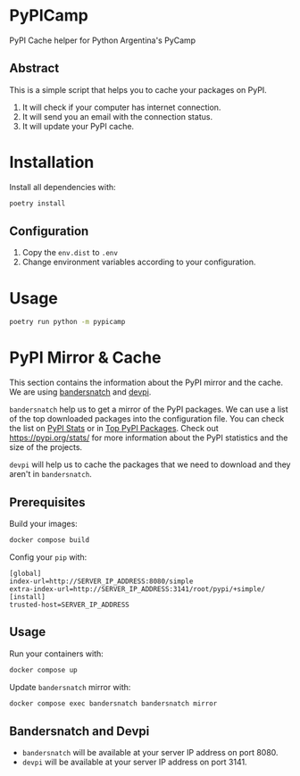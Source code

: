 # PyPICamp

PyPI Cache helper for Python Argentina's PyCamp

## Abstract

This is a simple script that helps you to cache your packages on PyPI.

1. It will check if your computer has internet connection.
2. It will send you an email with the connection status.
3. It will update your PyPI cache.

# Installation

Install all dependencies with:

```bash
poetry install
```

## Configuration

1. Copy the `env.dist` to `.env`
2. Change environment variables according to your configuration.

# Usage

```bash
poetry run python -m pypicamp
```

# PyPI Mirror & Cache

This section contains the information about the PyPI mirror and the cache.
We are using [bandersnatch](https://bandersnatch.readthedocs.io/en/latest/index.html)
and [devpi]().

`bandersnatch` help us to get a mirror of the PyPI packages. We can use a list of the
top downloaded packages into the configuration file. You can check the list on 
[PyPI Stats](https://pypistats.org/top) or in [Top PyPI Packages](https://hugovk.github.io/top-pypi-packages/).
Check out https://pypi.org/stats/ for more information about the PyPI statistics and the
size of the projects.

`devpi` will help us to cache the packages that we need to download and they aren't in
`bandersnatch`.

## Prerequisites

Build your images:

```bash
docker compose build
```

Config your `pip` with:

```
[global]
index-url=http://SERVER_IP_ADDRESS:8080/simple
extra-index-url=http://SERVER_IP_ADDRESS:3141/root/pypi/+simple/
[install]
trusted-host=SERVER_IP_ADDRESS
```

## Usage

Run your containers with:

```bash
docker compose up
```

Update `bandersnatch` mirror with:

```bash
docker compose exec bandersnatch bandersnatch mirror
```

## Bandersnatch and Devpi

- `bandersnatch` will be available at your server IP address on port 8080.
- `devpi` will be available at your server IP address on port 3141.